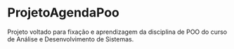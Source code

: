 # ProjetoAgendaPoo
Projeto voltado para fixação e aprendizagem da disciplina de POO do curso de Análise e Desenvolvimento de Sistemas.
